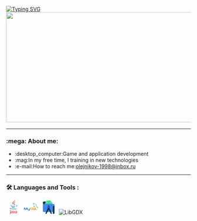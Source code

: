 <a href="https://git.io/typing-svg"><img src="https://readme-typing-svg.herokuapp.com?font=Press+Start+2P&size=15&duration=3000&pause=500&color=800080&center=%D0%B8%D1%81%D1%82%D0%B8%D0%BD%D0%BD%D1%8B%D0%B9&vCenter=%D0%B8%D1%81%D1%82%D0%B8%D0%BD%D0%BD%D1%8B%D0%B9&width=735&height=100&lines=Hey+there%2C;my+name+is+Andrey+and+I+am+an+android+developer" alt="Typing SVG" /></a>
<img src="https://media.giphy.com/media/dWesBcTLavkZuG35MI/giphy.gif" width="600" height="300"/>

---
<h3 align="left">:mega: About me:</h3>  
<ul>
    <li>:desktop_computer:Game and application development</li>
    <li>:mag:In my free time, I training in new technologies</li>
    <li>:e-mail:How to reach me:<a href="mailto:olejnikov-1998@inbox.ru">olejnikov-1998@inbox.ru</a></li>
</ul>

---

### :hammer_and_wrench: Languages and Tools :
<div>
  <img src="https://github.com/devicons/devicon/blob/master/icons/java/java-original-wordmark.svg" title="Java" alt="Java" width="40" height="40"/>&nbsp;
  <img src="https://github.com/devicons/devicon/blob/master/icons/mysql/mysql-original-wordmark.svg" title="MySQL"  alt="MySQL" width="40" height="40"/>&nbsp;
    <img src="https://github.com/devicons/devicon/blob/master/icons/androidstudio/androidstudio-original.svg" title="AndroidStudio"  alt="AndroidStudio" width="40" height="40"/>&nbsp;
    <img src="https://libgdx.com/assets/brand/logo.svg" title="LibGDX"  alt="LibGDX" width="60" height="40"/>&nbsp;

</div>
